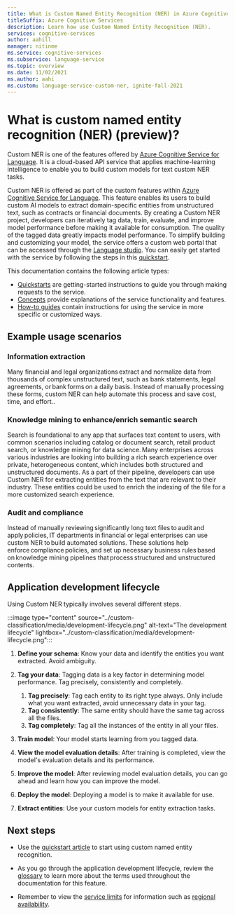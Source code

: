 ```yaml
---
title: What is Custom Named Entity Recognition (NER) in Azure Cognitive Service for Language (preview)
titleSuffix: Azure Cognitive Services
description: Learn how use Custom Named Entity Recognition (NER).
services: cognitive-services
author: aahill
manager: nitinme
ms.service: cognitive-services
ms.subservice: language-service
ms.topic: overview
ms.date: 11/02/2021
ms.author: aahi
ms.custom: language-service-custom-ner, ignite-fall-2021
---
```


# What is custom named entity recognition (NER) (preview)?

Custom NER is one of the features offered by [Azure Cognitive Service for Language](../overview.md). It is a cloud-based API service that applies machine-learning intelligence to enable you to build custom models for text custom NER tasks.

Custom NER is offered as part of the custom features within [Azure Cognitive Service for Language](../overview.md). This feature enables its users to build custom AI models to extract domain-specific entities from unstructured text, such as contracts or financial documents. By creating a Custom NER project, developers can iteratively tag data, train, evaluate, and improve model performance before making it available for consumption. The quality of the tagged data greatly impacts model performance. To simplify building and customizing your model, the service offers a custom web portal that can be accessed through the [Language studio](https://aka.ms/languageStudio). You can easily get started with the service by following the steps in this [quickstart](quickstart.md). 
 
This documentation contains the following article types:

* [Quickstarts](quickstart.md) are getting-started instructions to guide you through making requests to the service.
* [Concepts](concepts/evaluation-metrics.md) provide explanations of the service functionality and features.
* [How-to guides](how-to/tag-data.md) contain instructions for using the service in more specific or customized ways.

## Example usage scenarios

### Information extraction

Many financial and legal organizations extract and normalize data from thousands of complex unstructured text, such as bank statements, legal agreements, or bank forms on a daily basis. Instead of manually processing these forms, custom NER can help automate this process and save cost, time, and effort..

### Knowledge mining to enhance/enrich semantic search

Search is foundational to any app that surfaces text content to users, with common scenarios including catalog or document search, retail product search, or knowledge mining for data science. Many enterprises across various industries are looking into building a rich search experience over private, heterogeneous content, which includes both structured and unstructured documents. As a part of their pipeline, developers can use Custom NER for extracting entities from the text that are relevant to their industry. These entities could be used to enrich the indexing of the file for a more customized search experience. 

### Audit and compliance

Instead of manually reviewing significantly long text files to audit and apply policies, IT departments in financial or legal enterprises can use custom NER to build automated solutions. These solutions help enforce compliance policies, and set up necessary business rules based on knowledge mining pipelines that process structured and unstructured contents.

## Application development lifecycle

Using Custom NER typically involves several different steps. 

:::image type="content" source="../custom-classification/media/development-lifecycle.png" alt-text="The development lifecycle" lightbox="../custom-classification/media/development-lifecycle.png":::

1. **Define your schema**: Know your data and identify the entities you want extracted. Avoid ambiguity.

2. **Tag your data**: Tagging data is a key factor in determining model performance. Tag precisely, consistently and completely.
    1. **Tag precisely**: Tag each entity to its right type always. Only include what you want extracted, avoid unnecessary data in your tag.
    2. **Tag consistently**:  The same entity should have the same tag across all the files.
    3. **Tag completely**: Tag all the instances of the entity in all your files.

3. **Train model**: Your model starts learning from you tagged data.

4. **View the model evaluation details**: After training is completed, view the model's evaluation details and its performance.

5. **Improve the model**: After reviewing model evaluation details, you can go ahead and learn how you can improve the model.

6. **Deploy the model**: Deploying a model is to make it available for use.

7. **Extract entities**: Use your custom models for entity extraction tasks.

## Next steps

* Use the [quickstart article](quickstart.md) to start using custom named entity recognition.  

* As you go through the application development lifecycle, review the [glossary](glossary.md) to learn more about the terms used throughout the documentation for this feature. 

* Remember to view the [service limits](service-limits.md) for information such as [regional availability](service-limits.md#regional-availability).
